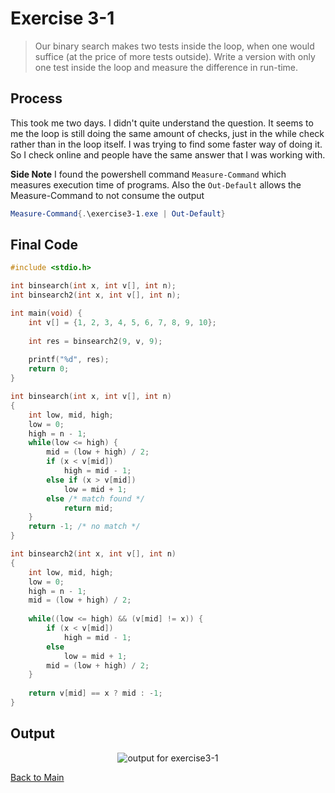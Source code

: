 # Exercise 3-1

> Our binary search makes two tests inside the loop, when one would suffice (at the price of more tests outside).
> Write a version with only one test inside the loop and measure the difference in run-time.


## Process
This took me two days. I didn't quite understand the question. 
It seems to me the loop is still doing the same amount of checks, just in the while check rather than in the loop itself.
I was trying to find some faster way of doing it. So I check online and people have the same answer that I was working with.

**Side Note** I found the powershell command `Measure-Command` which measures execution time of programs.
Also the `Out-Default` allows the Measure-Command to not consume the output
```powershell
Measure-Command{.\exercise3-1.exe | Out-Default}
```


## Final Code

```c
#include <stdio.h>

int binsearch(int x, int v[], int n);
int binsearch2(int x, int v[], int n);

int main(void) {
    int v[] = {1, 2, 3, 4, 5, 6, 7, 8, 9, 10};
    
    int res = binsearch2(9, v, 9);
    
    printf("%d", res);
    return 0;
}

int binsearch(int x, int v[], int n) 
{
    int low, mid, high;
    low = 0;
    high = n - 1;
    while(low <= high) {
        mid = (low + high) / 2;
        if (x < v[mid])
            high = mid - 1;
        else if (x > v[mid])
            low = mid + 1;
        else /* match found */
            return mid;
    }
    return -1; /* no match */   
}

int binsearch2(int x, int v[], int n) 
{
    int low, mid, high;
    low = 0;
    high = n - 1;
    mid = (low + high) / 2;
    
    while((low <= high) && (v[mid] != x)) {
        if (x < v[mid])
            high = mid - 1;
        else
            low = mid + 1;
        mid = (low + high) / 2;
    }
    
    return v[mid] == x ? mid : -1;
}

```


## Output

<p align="center">
    <image src="../assets/exercise3-1.jpg" alt="output for exercise3-1" />
</p>

[Back to Main](../readme.md)

